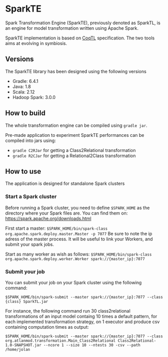 # SparkTE

Spark Transformation Engine (SparkTE), previously denoted as SparkTL, is an engine for model transformation written using Apache Spark.

SparkTE implementation is based on [CoqTL](https://github.com/atlanmod/CoqTL) specification. The two tools aims at evolving in symbiosis.

## Versions

The SparkTE library has been designed using the following versions

- Gradle:  6.4.1
- Java: 1.8
- Scala: 2.12
- Hadoop Spark: 3.0.0

## How to build

The whole transformation engine can be compiled using ``gradle jar``.

Pre-made application to experiment SparkTE performances can be compiled into jars using:

-  ``gradle C2RJar`` for getting a Class2Relational transformation
-  ``gradle R2CJar`` for getting a Relational2Class transformation

## How to use
 
 The application is designed for standalone Spark clusters

### Start a Spark cluster
 
Before running a Spark cluster, you need to define ``$SPARK_HOME`` as the directory where your Spark files are.
You can find them on: https://spark.apache.org/downloads.html
 
First start a master:
``$SPARK_HOME/bin/spark-class org.apache.spark.deploy.master.Master -p 7077``
  Be sure to note the ip adress of the master process. It will be useful to link your Workers, and submit your spark jobs.
  
  
 Start as many worker as wish as follows:
``$SPARK_HOME/bin/spark-class org.apache.spark.deploy.worker.Worker spark://{master_ip}:7077``

### Submit your job

You can submit your job on your Spark cluster using the following command:

``$SPARK_HOME/bin/spark-submit --master spark://{master_ip}:7077 --class {class} SparkTL.jar``

For instance, the following command run 30 class2relational transformations of an input model containg 10 times a default pattern, for each implemented transformation strategy, on 1 executor and produce csv containing computation times as output:

``$SPARK_HOME/bin/spark-submit --master spark://{master_ip}:7077 --class org.atlanmod.transformation.Main_Class2Relational Class2Relational-1.0-SNAPSHOT.jar --ncore 1 --size 10 --ntests 30 -csv --path /home/jolan``


